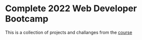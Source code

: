 # Complete 2022 Web Developer Bootcamp

This is a collection of projects and challanges from the [course](https://www.udemy.com/course/the-complete-web-development-bootcamp/)

